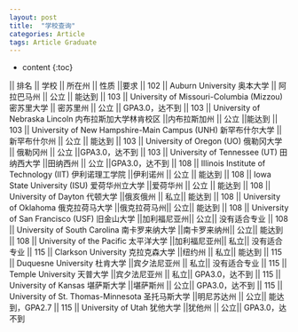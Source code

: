 ```yaml
---
layout: post
title:  "学校查询"
categories: Article
tags: Article Graduate
---
```


* content
{:toc}


|| 排名     ||    学校                                                    ||   所在州    ||  性质  ||要求
|| 102     || Auburn University 奥本大学                                  ||  阿拉巴马州  ||  公立 || 能达到
|| 103     || University of Missouri-Columbia (Mizzou) 密苏里大学         ||  密苏里州    ||  公立 || GPA3.0，达不到
|| 103     || University of Nebraska Lincoln 内布拉斯加大学林肯校区         ||内布拉斯加州  ||  公立 ||能达到
|| 103     || University of New Hampshire-Main Campus (UNH) 新罕布什尔大学 ||新罕布什尔州  ||  公立 || 能达到 
|| 103     || University of Oregon (UO) 俄勒冈大学                         ||   俄勒冈州  ||  公立 ||GPA3.0，达不到
|| 103     || University of Tennessee (UT) 田纳西大学                      ||田纳西州     ||  公立 ||GPA3.0，达不到
|| 108     || Illinois Institute of Technology (IIT) 伊利诺理工学院         ||伊利诺州    ||  公立  || 能达到
|| 108     || Iowa State University (ISU) 爱荷华州立大学                    ||爱荷华州    ||   公立 || 能达到
|| 108     || University of Dayton 代顿大学                                ||俄亥俄州    ||    私立|| 能达到
|| 108     || University of Oklahoma 俄克拉荷马大学                         ||俄克拉荷马州||    公立|| 能达到
|| 108     || University of San Francisco (USF) 旧金山大学                  ||加利福尼亚州||    公立|| 没有适合专业
|| 108     || University of South Carolina  南卡罗来纳大学                  ||南卡罗来纳州||    公立|| 能达到
|| 108     || University of the Pacific   太平洋大学                       ||加利福尼亚州||    私立|| 没有适合专业
|| 115     || Clarkson University 克拉克森大学                             ||纽约州      ||    私立|| 能达到
|| 115     || Duquesne University 杜肯大学                                ||宾夕法尼亚州 ||    私立|| 没有适合专业
|| 115     || Temple University  天普大学                                ||宾夕法尼亚州 ||    私立|| GPA3.0，达不到
|| 115     || University of Kansas  堪萨斯大学                               ||堪萨斯州 ||    公立|| GPA3.0，达不到
|| 115     || University of St. Thomas-Minnesota   圣托马斯大学              ||明尼苏达州 ||    公立|| 能达到，GPA2.7
|| 115     || University of Utah    犹他大学                               ||犹他州      ||    公立|| GPA3.0，达不到


